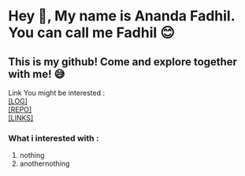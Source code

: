 
# Hey 👋, My name is Ananda Fadhil. You can call me Fadhil 😊
## This is my github! Come and explore together with me! 😅<br>

Link You might be interested :<br>
[[LOG]](https://github.com/anandafadhil/os212/blob/master/TXT/mylog.txt)<br>
[[REPO]](https://github.com/anandafadhil?tab=repositories)<br>
[[LINKS]](https://github.com/anandafadhil/os212/LINKS/)

### What i interested with :
1. nothing
2. anothernothing
